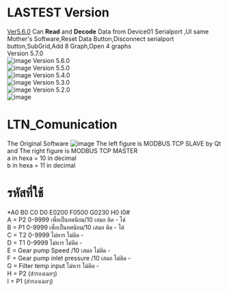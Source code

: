 # LASTEST Version
[Ver5.6.0](https://github.com/KomKGT/LTN_Comunication/tree/main/Beta5.6_280322) Can **Read** and **Decode** Data from Device01 Serialport ,UI same Mother's Software,Reset Data Button,Disconnect serialport button,SubGrid,Add 8 Graph,Open 4 graphs</br>
Version 5.7.0</br>
![image](https://user-images.githubusercontent.com/81642936/161120467-283dec34-f0ea-43d7-97a0-7f7cd8ecee58.png)
Version 5.6.0</br>
![image](https://user-images.githubusercontent.com/81642936/160435441-7ff12745-b989-418f-a0c8-ec94109109d6.png)
Version 5.5.0</br>
![image](https://user-images.githubusercontent.com/81642936/160076518-4fe1c5b3-fc06-467e-a45f-50a0b910fcbd.png)
Version 5.4.0</br>
![image](https://user-images.githubusercontent.com/81642936/159852978-2c846459-4b7b-4842-ab2e-37121636e0f9.png)
Version 5.3.0</br>
![image](https://user-images.githubusercontent.com/81642936/159108686-7e32e4ea-2009-439d-ade5-f792d8753d3d.png)
Version 5.2.0</br>
![image](https://user-images.githubusercontent.com/81642936/156877571-2b4baec7-bd18-4337-a8d0-d705f0dbd7c0.png)
# LTN_Comunication
The Original Software
![image](https://user-images.githubusercontent.com/81642936/147807290-22ddc751-3def-4188-a68b-abbf2c88790c.png)
The left figure is MODBUS TCP SLAVE by Qt and The right figure is MODBUS TCP MASTER
</br>a in hexa = 10 in decimal</br>
b in hexa = 11 in decimal </br>
# รหัสที่ใช้
*A0 B0 C0 D0 E0200 F0500 G0230 H0 I0# </br>
A = P2 0-9999 	เพื่อเป็นทศนิยม/10 เสมอ    ติด - ได้ </br>
B = P1 0-9999  	เพื่อเป็นทศนิยม/10 เสมอ  	 ติด - ได้ </br>
C = T2 0-9999 	ไม่หาร  ไม่ติด - </br>
D = T1 0-9999	ไม่หาร  ไม่ติด - </br>
E = Gear pump Speed /10 เสมอ ไม่ติด - </br>
F = Gear pump inlet pressure /10 เสมอ ไม่ติด - </br>
G = Filter temp input ไม่หาร ไม่ติด - </br>
H = P2 (สำรองเฉยๆ) </br>
I = P1 (สำรองเฉยๆ) </br>
